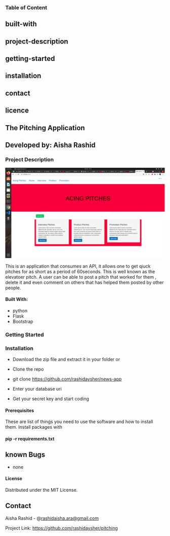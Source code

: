 ### Table of Content

## built-with
## project-description
## getting-started
## installation
## contact
## licence





##                               The Pitching Application

##                               Developed by: Aisha Rashid



### Project Description
<img src = "app/static/images/Screenshot from 2021-09-23 13-13-46.png" >

This is an application that consumes an API, it allows one to get qiuck pitches for as short as a period of 60seconds. This is well known as the elevatoer pitch. A user can be able to post a pitch that worked for them , delete it and even comment on others that has helped them posted by other people. 


#### Built With:
* python
* Flask
* Bootstrap



### Getting Started

 ### Installation
* Download the zip file and extract it in your folder or

* Clone the repo
* git clone https://github.com/rashidaysher/news-app

* Enter your database uri

* Get your secret key and start coding



#### Prerequisites
 These are list of things you need to use the software and how to install them.
 Install packages with
#### pip -r requirements.txt


## known Bugs
* none

#### License
Distributed under the MIT License. 


 ## Contact
Aisha Rashid - @rashidaisha.ara@gmail.com

Project Link: https://github.com/rashidaysher/pitching
